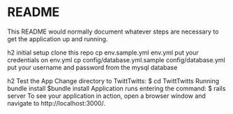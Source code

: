 # README

This README would normally document whatever steps are necessary to get the
application up and running.

h2 initial setup
clone this repo
cp env.sample.yml env.yml
put your credentials on env.yml
cp config/database.yml.sample config/database.yml
put your username and password from the mysql database

h2 Test the App
Change directory to TwittTwitts:
$ cd TwittTwitts
Running bundle install
$bundle install
Application runs  entering the command:
$ rails server
To see your application in action, open a browser window and navigate to http://localhost:3000/.
